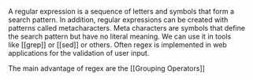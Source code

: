 A regular expression is a sequence of letters and symbols that form a search pattern. In addition, regular expressions can be created with patterns called metacharacters. Meta characters are symbols that define the search pattern but have no literal meaning. We can use it in tools like [[grep]] or [[sed]] or others. Often regex is implemented in web applications for the validation of user input.

The main advantage of regex are the [[Grouping Operators]]
